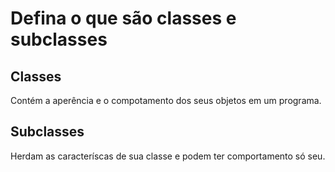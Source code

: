 # Defina o que são classes e subclasses

## Classes
Contém a aperência e o compotamento dos seus objetos em um programa.

## Subclasses
Herdam as caracteríscas de sua classe e podem ter comportamento só seu.
